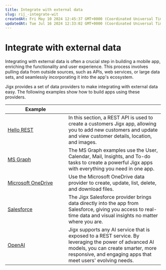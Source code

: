 ```yaml
---
title: Integrate with external data
slug: rij_-integrate-wit
createdAt: Fri May 10 2024 12:45:37 GMT+0000 (Coordinated Universal Time)
updatedAt: Tue Jul 16 2024 12:33:02 GMT+0000 (Coordinated Universal Time)
---
```


# Integrate with external data

Integrating with external data is often a crucial step in building a mobile app, enriching the functionality and user experience. This process involves pulling data from outside sources, such as APIs, web services, or large data sets, and seamlessly incorporating it into the app's ecosystem.

Jigx provides a set of data providers to make integrating with external data easy. The following examples show how to build apps using these providers.

<table><thead><tr><th width="180.91796875">Example</th><th></th></tr></thead><tbody><tr><td><a href="https://docs.jigx.com/examples/create-an-app-using-rest-apis">Hello REST</a></td><td>In this section, a REST API is used to create a customers Jigx app, allowing you to add new customers and update and view customer details, location, and images.</td></tr><tr><td><a href="https://docs.jigx.com/examples/ms-graph">MS Graph</a></td><td>The MS Graph examples use the User, Calendar, Mail, Insights, and To-do tasks to create a powerful Jigx apps with everything you need in one app.</td></tr><tr><td><a href="https://docs.jigx.com/examples/microsoft-onedrive">Microsoft OneDrive</a></td><td>Use the Microsoft OneDrive data provider to create, update, list, delete, and download files.</td></tr><tr><td><a href="https://docs.jigx.com/examples/salesforce">Salesforce</a></td><td>The Jigx Salesforce provider brings data directly into the app from Salesforce, giving you access to real-time data and visual insights no matter where you are.</td></tr><tr><td><a href="https://docs.jigx.com/examples/openai-integration">OpenAI</a></td><td>Jigx supports any AI service that is exposed to a REST service. By leveraging the power of advanced AI models, you can create smarter, more responsive, and engaging apps that meet users' evolving needs.</td></tr></tbody></table>
